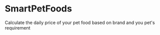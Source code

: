 # SmartPetFoods
 Calculate the daily price of your pet food based on brand and you pet's requirement

